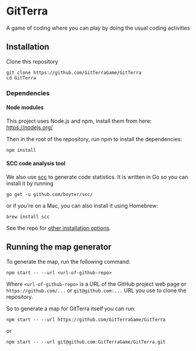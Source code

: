 # GitTerra

A game of coding where you can play by doing the usual coding activities

## Installation

Clone this repository

```
git clone https://github.com/GitTerraGame/GitTerra
cd GitTerra
```

### Dependencies

#### Node modules
This project uses Node.js and npm, install them from here:
https://nodejs.org/

Then in the root of the repository, run npm to install the dependencies:

```
npm install
```

#### SCC code analysis tool
We also use [scc](https://github.com/boyter/scc) to generate code statistics. It is written in Go so you can install it by running

```
go get -u github.com/boyter/scc/
```

or if you're on a Mac, you can also install it using Homebrew:
```
brew install scc
```
See the repo for [other installation options](https://github.com/boyter/scc#install).


## Running the map generator

To generate the map, run the following command:

```
npm start -- --url <url-of-github-repo>
```

Where `<url-of-github-repo>` is a URL of the GitHub project web page or `https://github.com/...` or `git@github.com:...` URL you use to clone the repository.

So to generate a map for GitTerra itself you can run:

```
npm start -- --url https://github.com/GitTerraGame/GitTerra
```

or

```
npm start -- --url git@github.com:GitTerraGame/GitTerra.git
```
